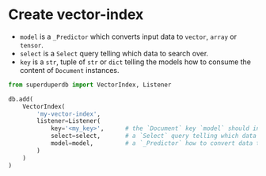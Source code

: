 # Create vector-index

- `model` is a `_Predictor` which converts input data to `vector`, `array` or `tensor`.
- `select` is a `Select` query telling which data to search over.
- `key` is a `str`, tuple of `str` or `dict` telling the models how to consume the content of `Document` instances.


```python
from superduperdb import VectorIndex, Listener

db.add(
    VectorIndex(
        'my-vector-index',
        listener=Listener(
            key='<my_key>',      # the `Document` key `model` should ingest to create embedding
            select=select,       # a `Select` query telling which data to search over
            model=model,         # a `_Predictor` how to convert data to embeddings
        )
    )
)
```
